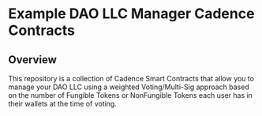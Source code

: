 # Example DAO LLC Manager Cadence Contracts

## Overview

This repository is a collection of Cadence Smart Contracts that allow you to manage your DAO LLC using a weighted Voting/Multi-Sig approach based on the number of Fungible Tokens or NonFungible Tokens each user has in their wallets at the time of voting.

